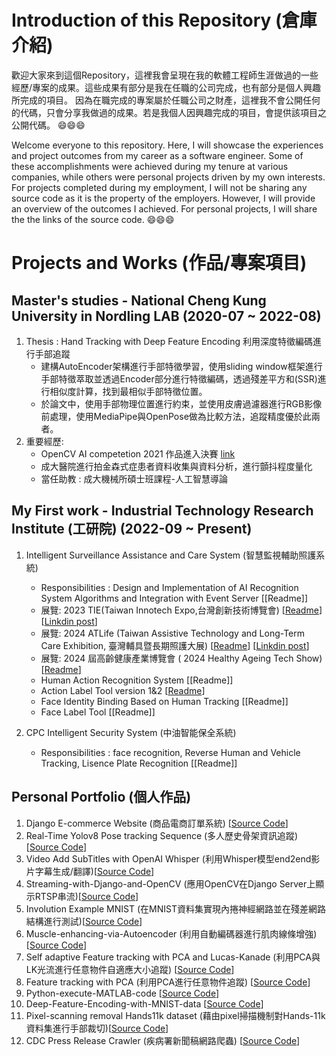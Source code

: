 # Introduction of this Repository (倉庫介紹)

歡迎大家來到這個Repository，這裡我會呈現在我的軟體工程師生涯做過的一些經歷/專案的成果。這些成果有部分是我在任職的公司完成，也有部分是個人興趣所完成的項目。
因為在職完成的專案屬於任職公司之財產，這裡我不會公開任何的代碼，只會分享我做過的成果。若是我個人因興趣完成的項目，會提供該項目之公開代碼。 😄😄😄

Welcome everyone to this repository. Here, I will showcase the experiences and project outcomes from my career as a software engineer. Some of these accomplishments were achieved during my tenure at various companies, while others were personal projects driven by my own interests.
For projects completed during my employment, I will not be sharing any source code as it is the property of the employers. However, I will provide an overview of the outcomes I achieved. For personal projects, I will share the the links of the source code. 😄😄😄

# Projects and Works (作品/專案項目) 

## Master's studies - National Cheng Kung University in Nordling LAB (2020-07 ~ 2022-08)

1. Thesis : Hand Tracking with Deep Feature Encoding 利用深度特徵編碼進行手部追蹤
     * 建構AutoEncoder架構進行手部特徵學習，使用sliding window框架進行手部特徵萃取並透過Encoder部分進行特徵編碼，透過殘差平方和(SSR)進行相似度計算，找到最相似手部特徵位置。
     * 於論文中，使用手部物理位置進行約束，並使用皮膚過濾器進行RGB影像前處理，使用MediaPipe與OpenPose做為比較方法，追蹤精度優於此兩者。
2. 重要經歷:
     * OpenCV AI competetion 2021 作品進入決賽 [link](https://bitbucket.org/nordlinglab/opencv_ai_competition_2021/src/master/)
     * 成大醫院進行拍金森式症患者資料收集與資料分析，進行顫抖程度量化
     * 當任助教 : 成大機械所碩士班課程-人工智慧導論
       
## My First work - Industrial Technology Research Institute (工研院) (2022-09 ~ Present)
1. Intelligent Surveillance Assistance and Care System (智慧監視輔助照護系統)
     * Responsibilities : Design and Implementation of AI Recognition System Algorithms and Integration with Event Server [[Readme]]
     * 展覽: 2023 TIE(Taiwan Innotech Expo,台灣創新技術博覽會)  [[Readme](ReadmeLink)] [[Linkdin post](https://www.linkedin.com/posts/jing-yao-chen-323012236_this-year-our-team-has-developed-a-system-activity-7120061819364286464-4uiJ?utm_source=share&utm_medium=member_desktop)]
     * 展覽: 2024 ATLife (Taiwan Assistive Technology and Long-Term Care Exhibition, 臺灣輔具暨長期照護大展)  [[Readme](ReadmeLink)] [[Linkdin post](https://www.linkedin.com/posts/jing-yao-chen-323012236_i-am-delighted-that-our-team-is-participating-activity-7205567449012789248-nwIx?utm_source=share&utm_medium=member_desktop)]
     * 展覽: 2024 屆高齡健康產業博覽會 ( 2024 Healthy Ageing Tech Show) [[Readme](ReadmeLink)]
     * Human Action Recognition System [[Readme]]
     * Action Label Tool version 1&2 [[Readme](https://github.com/JacobChen1998/My-career-as-a-software-engineer/blob/main/readmes_itri/itri_CareSystem_SHOW_Tools_demo.md)]
     * Face Identity Binding Based on Human Tracking [[Readme]]
     * Face Label Tool [[Readme]]
    
2. CPC Intelligent Security System (中油智能保全系統)
     * Responsibilities : face recognition, Reverse Human and Vehicle Tracking, Lisence Plate Recognition [[Readme]]

## Personal Portfolio (個人作品)

1. Django E-commerce Website (商品電商訂單系統) [[Source Code](https://github.com/JacobChen1998/Django-E-commerce-Website)]
2. Real-Time Yolov8 Pose tracking Sequence  (多人歷史骨架資訊追蹤)[[Source Code](https://github.com/JacobChen1998/Real-Time-Yolov8-Pose-tracking-Sequence)]
3. Video Add SubTitles with OpenAI Whisper (利用Whisper模型end2end影片字幕生成/翻譯)[[Source Code](https://github.com/JacobChen1998/VideoAddSubTitles_with_whisper)]
4. Streaming-with-Django-and-OpenCV (應用OpenCV在Django Server上顯示RTSP串流)[[Source Code](https://github.com/JacobChen1998/Streaming-with-Django-and-OpenCV)]
5. Involution Example MNIST (在MNIST資料集實現內捲神經網路並在殘差網路結構進行測試)[[Source Code](https://github.com/JacobChen1998/Involution_Example_MNIST/tree/main)]
6. Muscle-enhancing-via-Autoencoder (利用自動編碼器進行肌肉線條增強) [[Source Code](https://github.com/JacobChen1998?tab=repositories)]
7. Self adaptive Feature tracking with PCA and Lucas-Kanade (利用PCA與LK光流進行任意物件自適應大小追蹤) [[Source Code](https://github.com/JacobChen1998/Self-adaptive-Feature-tracking-with-PCA-Lucas-Kanade)]
8. Feature tracking with PCA (利用PCA進行任意物件追蹤) [[Source Code](https://github.com/JacobChen1998/Feature-tracking-with-PCA)]
9. Python-execute-MATLAB-code [[Source Code](https://github.com/JacobChen1998/Deep-Feature-Encoding-with-MNIST-data)]
10. Deep-Feature-Encoding-with-MNIST-data [[Source Code](https://github.com/JacobChen1998/Deep-Feature-Encoding-with-MNIST-data)]
11. Pixel-scanning removal Hands11k dataset (藉由pixel掃描機制對Hands-11k資料集進行手部裁切)[[Source Code](https://github.com/JacobChen1998/Pixel-scanning-removal-Hands11k-dataset)]
12. CDC Press Release Crawler (疾病署新聞稿網路爬蟲) [[Source Code](https://github.com/JacobChen1998/CDC-Press-Release-Crawler)]
